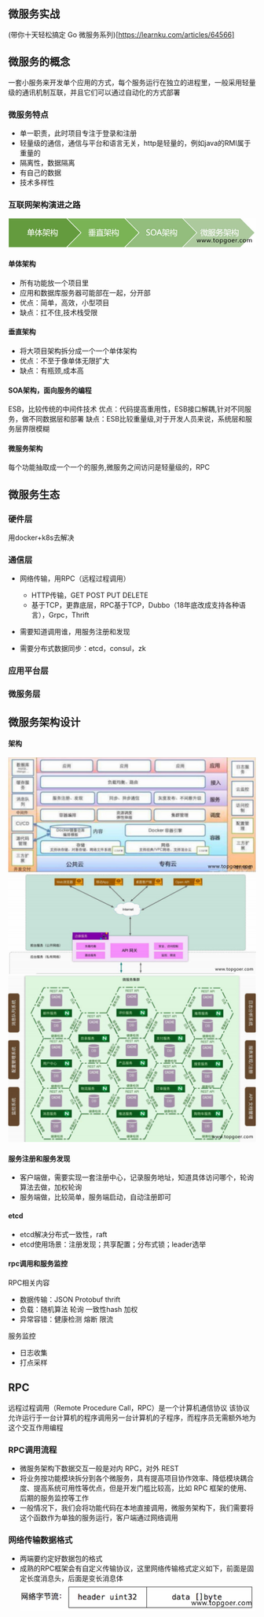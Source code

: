 ## 微服务实战
(带你十天轻松搞定 Go 微服务系列)[https://learnku.com/articles/64566]
## 微服务的概念
一套小服务来开发单个应用的方式，每个服务运行在独立的进程里，一般采用轻量级的通讯机制互联，并且它们可以通过自动化的方式部署

### 微服务特点
+ 单一职责，此时项目专注于登录和注册
+ 轻量级的通信，通信与平台和语言无关，http是轻量的，例如java的RMI属于重量的
+ 隔离性，数据隔离
+ 有自己的数据
+ 技术多样性

### 互联网架构演进之路
![互联网架构演进之路](images/1.png)
#### 单体架构
+ 所有功能放一个项目里
+ 应用和数据库服务器可能部在一起，分开部
+ 优点：简单，高效，小型项目
+ 缺点：扛不住,技术栈受限

#### 垂直架构
+ 将大项目架构拆分成一个一个单体架构
+ 优点：不至于像单体无限扩大
+ 缺点：有瓶颈,成本高

#### SOA架构，面向服务的编程
ESB，比较传统的中间件技术
优点：代码提高重用性，ESB接口解耦,针对不同服务，做不同数据层和部署
缺点：ESB比较重量级,对于开发人员来说，系统层和服务层界限模糊

#### 微服务架构
每个功能抽取成一个一个的服务,微服务之间访问是轻量级的，RPC

## 微服务生态
### 硬件层
用docker+k8s去解决

### 通信层
+ 网络传输，用RPC（远程过程调用）
    - HTTP传输，GET POST PUT DELETE
    - 基于TCP，更靠底层，RPC基于TCP，Dubbo（18年底改成支持各种语言），Grpc，Thrift

+ 需要知道调用谁，用服务注册和发现
+ 需要分布式数据同步：etcd，consul，zk

### 应用平台层

### 微服务层

## 微服务架构设计
#### 架构
![架构](images/2.png)
![程序架构](images/3.png)
![程序架构](images/4.png)


#### 服务注册和服务发现
+ 客户端做，需要实现一套注册中心，记录服务地址，知道具体访问哪个，轮询算法去做，加权轮询
+ 服务端做，比较简单，服务端启动，自动注册即可

#### etcd
+ etcd解决分布式一致性，raft
+ etcd使用场景：注册发现；共享配置；分布式锁；leader选举

#### rpc调用和服务监控
RPC相关内容
+ 数据传输：JSON Protobuf thrift
+ 负载：随机算法 轮询 一致性hash 加权
+ 异常容错：健康检测 熔断 限流

服务监控
+ 日志收集
+ 打点采样


## RPC
远程过程调用（Remote Procedure Call，RPC）是一个计算机通信协议
该协议允许运行于一台计算机的程序调用另一台计算机的子程序，而程序员无需额外地为这个交互作用编程
### RPC调用流程
+ 微服务架构下数据交互一般是对内 RPC，对外 REST
+ 将业务按功能模块拆分到各个微服务，具有提高项目协作效率、降低模块耦合度、提高系统可用性等优点，但是开发门槛比较高，比如 RPC 框架的使用、后期的服务监控等工作
+ 一般情况下，我们会将功能代码在本地直接调用，微服务架构下，我们需要将这个函数作为单独的服务运行，客户端通过网络调用

###  网络传输数据格式
+ 两端要约定好数据包的格式
+ 成熟的RPC框架会有自定义传输协议，这里网络传输格式定义如下，前面是固定长度消息头，后面是变长消息体
![网络传输数据格式](images/5.png)











